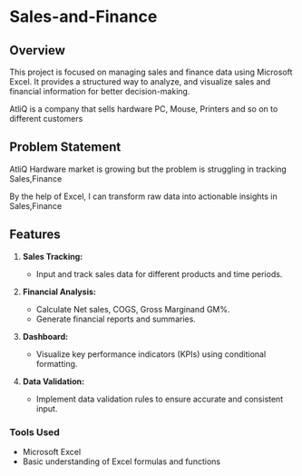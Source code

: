 # Sales-and-Finance

## Overview

This project is focused on managing sales and finance data using Microsoft Excel. It provides a structured way to analyze, and visualize sales and financial information for better decision-making.

AtliQ is a company that sells hardware PC, Mouse, Printers and so on to different customers

## Problem Statement

AtliQ Hardware market is growing but the problem is struggling in tracking Sales,Finance

By the help of Excel, I can transform raw data into actionable insights in Sales,Finance

## Features

1. **Sales Tracking:**
   - Input and track sales data for different products and time periods.

2. **Financial Analysis:**
   - Calculate Net sales, COGS, Gross Marginand GM%.
   - Generate financial reports and summaries.

3. **Dashboard:**
   - Visualize key performance indicators (KPIs) using conditional formatting.

4. **Data Validation:**
   - Implement data validation rules to ensure accurate and consistent input.


### Tools Used

- Microsoft Excel
- Basic understanding of Excel formulas and functions

